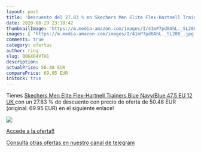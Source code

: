 ```yaml
---
layout: post
title: 'Descuento del 27.83 % en Skechers Men Elite Flex-Hartnell Trainer'
date: 2020-08-29 23:10:42
thumbnailImage: 'https://m.media-amazon.com/images/I/41mP7pd8AhL._SL200_.jpg'
images: [ 'https://m.media-amazon.com/images/I/41mP7pd8AhL._SL200_.jpg' ]
comments: true
category: ofertas
author: ring
slug: B06XB4VTH1
description:
actualPrice: 50.48 EUR
comparePrice: 69.95 EUR
inStock: true
---
```


Tienes [Skechers Men Elite Flex-Hartnell Trainers  Blue  Navy/Blue   47.5 EU  12 UK ](https://www.amazon.com/dp/B06XB4VTH1/?tag=redken08-20) con un 27.83 % de descuento con precio de oferta de 50.48 EUR (original: 69.95 EUR) en el siguiente enlace!

[![](https://m.media-amazon.com/images/I/41mP7pd8AhL._SL200_.jpg)](https://www.amazon.com/dp/B06XB4VTH1/?tag=redken08-20)

[Accede a la oferta!!](https://www.amazon.com/dp/B06XB4VTH1/?tag=redken08-20)

[Consulta otras ofertas en nuestro canal de telegram](https://t.me/s/ofertas25)
